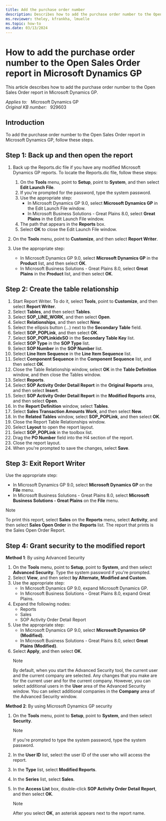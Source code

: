 ```yaml
---
title: Add the purchase order number
description: Describes how to add the purchase order number to the Open Sales Order report in Microsoft Dynamics GP.
ms.reviewer: theley, kfrankha, lmuelle
ms.topic: how-to
ms.date: 03/13/2024
---
```

# How to add the purchase order number to the Open Sales Order report in Microsoft Dynamics GP

This article describes how to add the purchase order number to the Open Sales Order report in Microsoft Dynamics GP.

_Applies to:_ &nbsp; Microsoft Dynamics GP  
_Original KB number:_ &nbsp; 929603

## Introduction

To add the purchase order number to the Open Sales Order report in Microsoft Dynamics GP, follow these steps.

## Step 1: Back up and then open the report

1. Back up the Reports.dic file if you have any modified Microsoft Dynamics GP reports. To locate the Reports.dic file, follow these steps:

    1. On the **Tools** menu, point to **Setup**, point to **System**, and then select **Edit Launch File**.
    1. If you're prompted for the password, type the system password.
    1. Use the appropriate step:
        - In Microsoft Dynamics GP 9.0, select **Microsoft Dynamics GP** in the Edit Launch File window.
        - In Microsoft Business Solutions - Great Plains 8.0, select **Great Plains** in the Edit Launch File window.
    1. The path that appears in the **Reports** box.
    1. Select **OK** to close the Edit Launch File window.

2. On the **Tools** menu, point to **Customize**, and then select **Report Writer**.
3. Use the appropriate step:

    - In Microsoft Dynamics GP 9.0, select **Microsoft Dynamics GP** in the **Product** list, and then select **OK**.
    - In Microsoft Business Solutions - Great Plains 8.0, select **Great Plains** in the **Product** list, and then select **OK**.

## Step 2: Create the table relationship

1. Start Report Writer. To do it, select **Tools**, point to **Customize**, and then select **Report Writer**.
2. Select **Tables**, and then select **Tables**.
3. Select **SOP_LINE_WORK**, and then select **Open**.
4. Select **Relationships**, and then select **New**.
5. Select the ellipsis button (...) next to the **Secondary Table** field.
6. Select **SOP_POPLink**, and then select **OK**.
7. Select **SOP_POPLinkidxSO** in the **Secondary Table Key** list.
8. Select **SOP Type** in the **SOP Type** list.
9. Select **SOP Number** in the **SOP Number** list.
10. Select **Line Item Sequence** in the **Line Item Sequence** list.
11. Select **Component Sequence** in the **Component Sequence** list, and then select **OK**.
12. Close the Table Relationship window, select **OK** in the **Table Definition** window, and then close the Tables window.
13. Select **Reports**.
14. Select **SOP Activity Order Detail Report** in the **Original Reports** area, and then select **Insert**.
15. Select **SOP Activity Order Detail Report** in the **Modified Reports** area, and then select **Open**.
16. In the **Report Definition** window, select **Tables**.
17. Select **Sales Transaction Amounts Work**, and then select **New**.
18. In the **Related Tables** window, select **SOP_POPLink**, and then select **OK**.
19. Close the Report Table Relationships window.
20. Select **Layout** to open the report layout.
21. Select **SOP_POPLink** in the toolbox list.
22. Drag the **PO Number** field into the H4 section of the report.
23. Close the report layout.
24. When you're prompted to save the changes, select **Save**.

## Step 3: Exit Report Writer

Use the appropriate step:

- In Microsoft Dynamics GP 9.0, select **Microsoft Dynamics GP** on the **File** menu.
- In Microsoft Business Solutions - Great Plains 8.0, select **Microsoft Business Solutions - Great Plains** on the **File** menu.

> [!NOTE]
> To print this report, select **Sales** on the **Reports** menu, select **Activity**, and then select **Sales Open Order** in the **Reports** list. The report that prints is the Sales Open Order Report.

## Step 4: Grant security to the modified report

**Method 1**: By using Advanced Security

1. On the **Tools** menu, point to **Setup**, point to **System**, and then select **Advanced Security**. Type the system password if you're prompted.
2. Select **View**, and then select **by Alternate, Modified and Custom**.
3. Use the appropriate step:
    - In Microsoft Dynamics GP 9.0, expand Microsoft Dynamics GP.
    - In Microsoft Business Solutions - Great Plains 8.0, expand Great Plains.
4. Expand the following nodes:
    - Reports
    - Sales
    - SOP Activity Order Detail Report
5. Use the appropriate step:
    - In Microsoft Dynamics GP 9.0, select **Microsoft Dynamics GP (Modified)**.
    - In Microsoft Business Solutions - Great Plains 8.0, select **Great Plains (Modified)**.
6. Select **Apply**, and then select **OK**.
    > [!NOTE]
    > By default, when you start the Advanced Security tool, the current user and the current company are selected. Any changes that you make are for the current user and for the current company. However, you can select additional users in the **User** area of the Advanced Security window. You can select additional companies in the **Company** area of the Advanced Security window.

**Method 2**: By using Microsoft Dynamics GP security

1. On the **Tools** menu, point to **Setup**, point to **System**, and then select **Security**.
    > [!NOTE]
    > If you're prompted to type the system password, type the system password.
2. In the **User ID** list, select the user ID of the user who will access the report.
3. In the **Type** list, select **Modified Reports**.
4. In the **Series** list, select **Sales**.
5. In the **Access List** box, double-click **SOP Activity Order Detail Report**, and then select **OK**.

    > [!NOTE]
    > After you select **OK**, an asterisk appears next to the report name.
